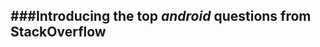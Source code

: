 ###Introducing the top *android* questions from StackOverflow
--------------------------------------------------------------